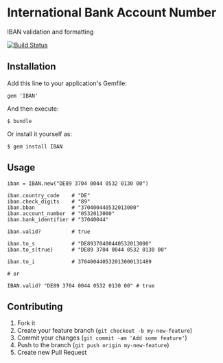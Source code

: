 # International Bank Account Number

IBAN validation and formatting

[![Build Status](https://travis-ci.org/max-power/iban.png?branch=master)](https://travis-ci.org/max-power/iban)

## Installation

Add this line to your application's Gemfile:

    gem 'IBAN'

And then execute:

    $ bundle

Or install it yourself as:

    $ gem install IBAN

## Usage

    iban = IBAN.new("DE89 3704 0044 0532 0130 00")

    iban.country_code    # "DE"
    iban.check_digits    # "89"
    iban.bban            # "370400440532013000"
    iban.account_number  # "0532013000"
    iban.bank_identifier # "37040044"

    iban.valid?          # true

    iban.to_s            # "DE89370400440532013000"
    iban.to_s(true)      # "DE89 3704 0044 0532 0130 00"

    iban.to_i            # 370400440532013000131489
    
    # or 
    
    IBAN.valid? "DE89 3704 0044 0532 0130 00" # true


## Contributing

1. Fork it
2. Create your feature branch (`git checkout -b my-new-feature`)
3. Commit your changes (`git commit -am 'Add some feature'`)
4. Push to the branch (`git push origin my-new-feature`)
5. Create new Pull Request
